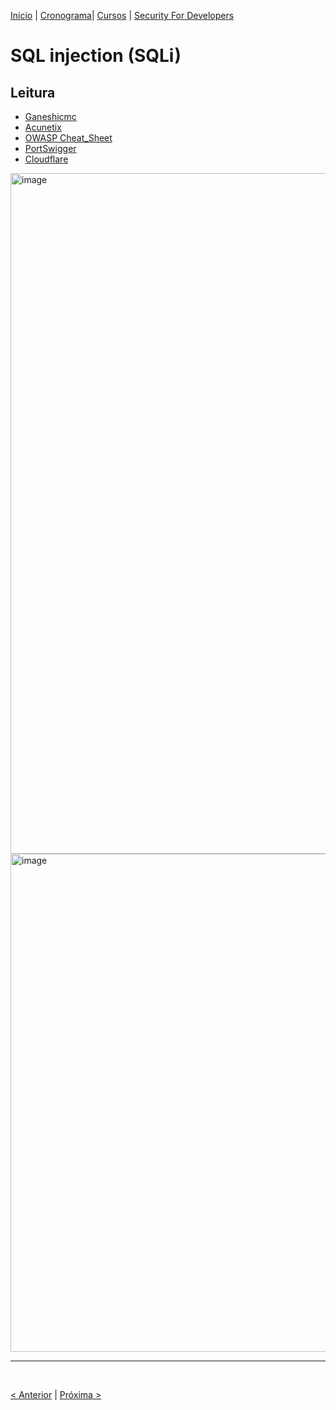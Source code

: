 [Inicio](https://rayanepimentel.github.io/InfoSec-iniciante/) | [Cronograma](https://rayanepimentel.github.io/InfoSec-iniciante/site/cronograma/cronograma.html)| [Cursos](https://rayanepimentel.github.io/InfoSec-iniciante/cursos/) | [Security For Developers](https://rayanepimentel.github.io/InfoSec-iniciante/cursos/Security-for-developers/)


# SQL injection (SQLi)

## Leitura
- [Ganeshicmc](https://gitbook.ganeshicmc.com/web/semana-2/14_sql_injection)
- [Acunetix](https://www.acunetix.com/websitesecurity/sql-injection/)
- [OWASP Cheat_Sheet](https://cheatsheetseries.owasp.org/cheatsheets/SQL_Injection_Prevention_Cheat_Sheet.html)
- [PortSwigger](https://portswigger.net/web-security/sql-injection)
- [Cloudflare](https://www.cloudflare.com/pt-br/learning/security/threats/sql-injection/)

<img width="1089" alt="image" src="https://github.com/rayanepimentel/InfoSec-iniciante/assets/37915359/921a13ad-7e7e-40e6-a05c-c87687021dc9">


<img width="797" alt="image" src="https://github.com/rayanepimentel/InfoSec-iniciante/assets/37915359/0df92799-cf05-42a3-95e8-2c5cf6fe6b07">


<br>
<hr>
<br>

[< Anterior](08-NoSQL.md) | [Próxima >](10-xml.md)